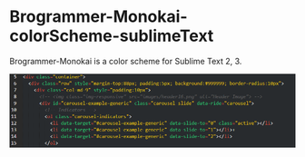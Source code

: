 # Brogrammer-Monokai-colorScheme-sublimeText
Brogrammer-Monokai is a color scheme for Sublime Text 2, 3.

![alt tag](https://github.com/BuddhiKasun/Brogrammer-Monokai-colorScheme-sublimeText/blob/master/Screenshots/html.PNG)

